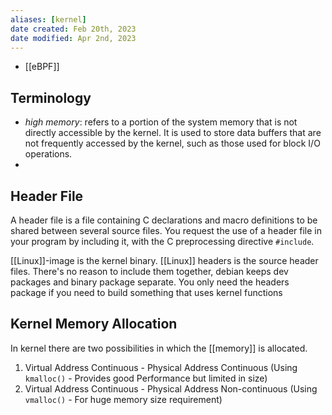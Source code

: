 ```yaml
---
aliases: [kernel]
date created: Feb 20th, 2023
date modified: Apr 2nd, 2023
---
```

- [[eBPF]]

## Terminology
- *high memory*: refers to a portion of the system memory that is not directly accessible by the kernel. It is used to store data buffers that are not frequently accessed by the kernel, such as those used for block I/O operations.
- 

## Header File
A header file is a file containing C declarations and macro definitions to be shared between several source files. You request the use of a header file in your program by including it, with the C preprocessing directive `#include`.

[[Linux]]-image is the kernel binary. [[Linux]] headers is the source header files. There's no reason to include them together, debian keeps dev packages and binary package separate. You only need the headers package if you need to build something that uses kernel functions

## Kernel Memory Allocation
In kernel there are two possibilities in which the [[memory]] is allocated.

1.  Virtual Address Continuous - Physical Address Continuous (Using `kmalloc()` - Provides good Performance but limited in size)
2.  Virtual Address Continuous - Physical Address Non-continuous (Using `vmalloc()` - For huge memory size requirement)